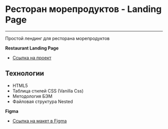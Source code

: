 # Ресторан морепродуктов - Landing Page
___
Простой лендинг для ресторана морепродуктов

**Restaurant Landing Page**
* [Ссылка на проект](https://aleksandr-levitskyi.github.io/restaurant-lp/)

## Технологии

- HTML5
- Таблица стилей CSS (Vanilla Css)
- Методология БЭМ
- Файловая структура Nested

**Figma**
* [Ссылка на макет в Figma](https://www.figma.com/file/fHlf1eoZxG6SUrR6Y9I9Ov/Restaurant-website-Landing-Page-Design-(Community)?t=414iMTiLxlw6ppOi-0)